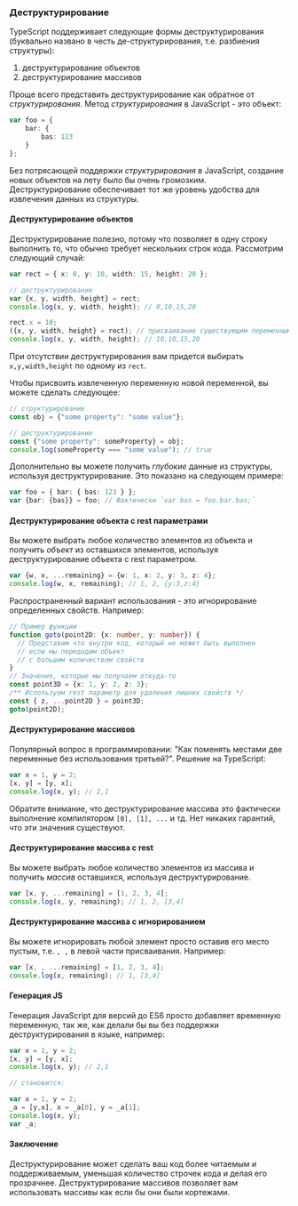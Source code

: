 ### Деструктурирование

TypeScript поддерживает следующие формы деструктурирования (буквально названо в честь де-структурирования, т.е. разбиения структуры):

1. деструктурирование объектов
1. деструктурирование массивов

Проще всего представить деструктурирование как обратное от *структурирования*. Метод *структурирования* в JavaScript - это объект:

```ts
var foo = {
    bar: {
        bas: 123
    }
};
```
Без потрясающей поддержки *структурирования* в JavaScript, создание новых объектов на лету было бы очень громозким. Деструктурирование обеспечивает тот же уровень удобства для извлечения данных из структуры.

#### Деструктурирование объектов
Деструктурирование полезно, потому что позволяет в одну строку выполнить то, что обычно требует нескольких строк кода. Рассмотрим следующий случай:

```ts
var rect = { x: 0, y: 10, width: 15, height: 20 };

// деструктурирование
var {x, y, width, height} = rect;
console.log(x, y, width, height); // 0,10,15,20

rect.x = 10;
({x, y, width, height} = rect); // присваивание существующим переменным, используя внешние скобки
console.log(x, y, width, height); // 10,10,15,20
```
При отсутствии деструктурирования вам придется выбирать `x,y,width,height` по одному из `rect`.

Чтобы присвоить извлеченную переменную новой переменной, вы можете сделать следующее:

```ts
// структурирование
const obj = {"some property": "some value"};

// деструктурирование
const {"some property": someProperty} = obj;
console.log(someProperty === "some value"); // true
```

Дополнительно вы можете получить *глубокие* данные из структуры, используя деструктурирование. Это показано на следующем примере:

```ts
var foo = { bar: { bas: 123 } };
var {bar: {bas}} = foo; // Фактически `var bas = foo.bar.bas;`
```

#### Деструктурирование объекта с rest параметрами
Вы можете выбрать любое количество элементов из объекта и получить *объект* из оставшихся элементов, используя деструктурирование объекта с rest параметром.

```ts
var {w, x, ...remaining} = {w: 1, x: 2, y: 3, z: 4};
console.log(w, x, remaining); // 1, 2, {y:3,z:4}
```
Распространенный вариант использования - это игнорирование определенных свойств. Например:
```ts
// Пример функции
function goto(point2D: {x: number, y: number}) {
  // Представим что внутри код, который не может быть выполнен
  // если мы передадим объект
  // с большим количеством свойств
}
// Значения, которые мы получаем откуда-то
const point3D = {x: 1, y: 2, z: 3};
/** Используем rest параметр для удаления лишних свойств */
const { z, ...point2D } = point3D;
goto(point2D);
```

#### Деструктурирование массивов
Популярный вопрос в программировании: "Как поменять местами две переменные без использования третьей?". Решение на TypeScript:

```ts
var x = 1, y = 2;
[x, y] = [y, x];
console.log(x, y); // 2,1
```
Обратите внимание, что деструктурирование массива это фактически выполнение компилятором `[0], [1], ...` и тд. Нет никаких гарантий, что эти значения существуют.

#### Деструктурирование массива с rest
Вы можете выбрать любое количество элементов из массива и получить *массив* оставшихся, используя деструктурирование.

```ts
var [x, y, ...remaining] = [1, 2, 3, 4];
console.log(x, y, remaining); // 1, 2, [3,4]
```

#### Деструктурирование массива с игнорированием
Вы можете игнорировать любой элемент просто оставив его место пустым, т.е. `, ,` в левой части присваивания. Например: 

```ts
var [x, , ...remaining] = [1, 2, 3, 4];
console.log(x, remaining); // 1, [3,4]
```

#### Генерация JS
Генерация JavaScript для версий до ES6 просто добавляет временную переменную, так же, как делали бы вы без поддержки деструктурирования в языке, например:

```ts
var x = 1, y = 2;
[x, y] = [y, x];
console.log(x, y); // 2,1

// становится: 

var x = 1, y = 2;
_a = [y,x], x = _a[0], y = _a[1];
console.log(x, y);
var _a;
```

#### Заключение
Деструктурирование может сделать ваш код более читаемым и поддерживаемым, уменьшая количество строчек кода и делая его прозрачнее. Деструктурирование массивов позволяет вам использовать массивы как если бы они были кортежами.
